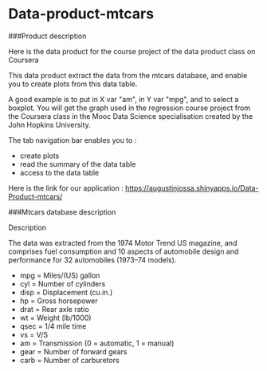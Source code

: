 # Data-product-mtcars
###Product description

Here is the data product for the course project of the data product class on Coursera

This data product extract the data from the mtcars database, and enable you to create plots from this data table. 

A good example is to put in X var "am", in Y var "mpg", and to select a boxplot. You will get the graph used in the regression course project from the Coursera class in the Mooc Data Science specialisation created by the John Hopkins University.

The tab navigation bar enables you to :
- create plots
- read the summary of the data table
- access to the data table

Here is the link for our application :
https://augustinjossa.shinyapps.io/Data-Product-mtcars/

###Mtcars database description

Description

The data was extracted from the 1974 Motor Trend US magazine, and comprises fuel consumption and 10 aspects of automobile design and performance for 32 automobiles (1973–74 models).

- mpg = Miles/(US) gallon <br/>
- cyl = Number of cylinders <br/>
- disp = Displacement (cu.in.) <br/>
- hp = Gross horsepower <br/>
- drat = Rear axle ratio <br/>
- wt = Weight (lb/1000) <br/>
- qsec = 1/4 mile time <br/>
- vs = V/S <br/>
- am = Transmission (0 = automatic, 1 = manual) <br/>
- gear = Number of forward gears <br/>
- carb = Number of carburetors <br/>
